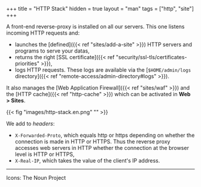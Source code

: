 +++
title = "HTTP Stack"
hidden = true
layout = "man"
tags = ["http", "site"]
+++

A front-end reverse-proxy is installed on all our servers. This one listens incoming HTTP requests and:

- launches the [defined]({{< ref "sites/add-a-site" >}}) HTTP servers and programs to serve your datas,
- returns the right [SSL certificate]({{< ref "security/ssl-tls/certificates-priorities" >}}),
- logs HTTP requests. These logs are available via the [`$HOME/admin/logs` directory]({{< ref "remote-access/admin-directory#logs" >}}).

It also manages the [Web Application Firewall]({{< ref "sites/waf" >}}) and the [HTTP cache]({{< ref "http-cache" >}}) which can be activated in **Web > Sites**.

{{< fig "images/http-stack.en.png" "" >}}

 We add to *headers*:
 
- `X-Forwarded-Proto`, which equals http or https depending on whether the connection is made in HTTP or HTTPS. Thus the reverse proxy accesses web servers in HTTP whether the connection at the browser level is HTTP or HTTPS,
- `X-Real-IP`,  which takes the value of the client's IP address.

---
Icons: The Noun Project
